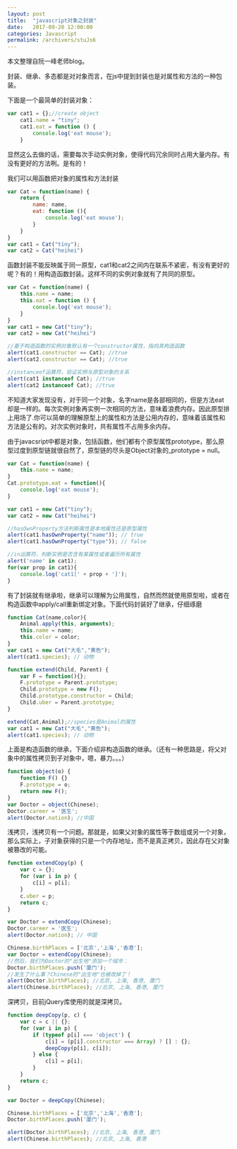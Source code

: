 ```yaml
---
layout: post
title:  "javascript对象之封装"
date:   2017-09-20 12:00:00
categories: Javascript
permalink: /archivers/stuJs6
---
```

本文整理自阮一峰老师blog。

封装、继承、多态都是对对象而言，在js中提到封装也是对属性和方法的一种包装。

下面是一个最简单的封装对象：

```javascript
var cat1 = {};//create object
    cat1.name = "tiny";
    cat1.eat = function () {
        console.log('eat mouse');
    }
```

显然这么去做的话，需要每次手动实例对象，使得代码冗余同时占用大量内存。有没有更好的方法咧。是有的！

我们可以用函数把对象的属性和方法封装

```javascript
var Cat = function(name) {
    return {
        name: name,
        eat: function (){
            console.log('eat mouse');
        }
    }
}
var cat1 = Cat("tiny");
var cat2 = Cat("heihei")
```

函数封装不能反映属于同一原型，cat1和cat2之间内在联系不紧密，有没有更好的呢？有的！用构造函数封装。这样不同的实例对象就有了共同的原型。

```javascript
var Cat = function(name) {
    this.name = name;
    this.eat = function () {
        console.log('eat mouse');
    }
}
var cat1 = new Cat("tiny");
var cat2 = new Cat("heihei")

//基于构造函数的实例对象默认有一个constructor属性，指向其构造函数
alert(cat1.constructor == Cat); //true
alert(cat2.constructor == Cat); //true

//instanceof运算符，验证实例与原型对象的关系
alert(cat1 instanceof Cat); //true
alert(cat2 instanceof Cat); //true
```

不知道大家发现没有，对于同一个对象，名字name是各部相同的，但是方法eat却是一样的。每次实例对象再实例一次相同的方法，意味着浪费内存。因此原型排上用场了.你可以简单的理解原型上的属性和方法是公用内存的，意味着该属性和方法是公有的。对次实例对象时，共有属性不占用多余内存。

由于javacsript中都是对象，包括函数，他们都有个原型属性prototype，那么原型过度到原型链就很自然了，原型链的尽头是Object对象的_prototype = null。

```javascript
var Cat = function(name) {
    this.name = name;
}
Cat.prototype.eat = function(){
    console.log('eat mouse');
}

var cat1 = new Cat("tiny");
var cat2 = new Cat("heihei")

//hasOwnProperty方法判断属性是本地属性还是原型属性
alert(cat1.hasOwnProperty("name")); // true
alert(cat1.hasOwnProperty("type")); // false

//in运算符，判断实例是否含有某属性或者遍历所有属性
alert('name' in cat1);
for(var prop in cat1){
    console.log('cat1[' + prop + ']');
}
```

有了封装就有继承啦，继承可以理解为公用属性，自然而然就使用原型啦，或者在构造函数中apply/call重新绑定对象。下面代码封装好了继承，仔细琢磨

```javascript
function Cat(name,color){
    Animal.apply(this, arguments);
    this.name = name;
    this.color = color;
}
var cat1 = new Cat("大毛","黄色");
alert(cat1.species); // 动物

function extend(Child, Parent) {
    var F = function(){};
    F.prototype = Parent.prototype;
    Child.prototype = new F();
    Child.prototype.constructor = Child;
    Child.uber = Parent.prototype;
}

extend(Cat,Animal);//species是Animal的属性
var cat1 = new Cat("大毛","黄色");
alert(cat1.species); // 动物
```


上面是构造函数的继承，下面介绍非构造函数的继承。（还有一种思路是，将父对象中的属性拷贝到子对象中，嗯，暴力。。。）

```javascript
function object(o) {
    function F() {}
    F.prototype = o;
    return new F();
}
var Doctor = object(Chinese);
Doctor.career = '医生';
alert(Doctor.nation); //中国
```
浅拷贝，浅拷贝有一个问题。那就是，如果父对象的属性等于数组或另一个对象，那么实际上，子对象获得的只是一个内存地址，而不是真正拷贝，因此存在父对象被篡改的可能。

```javascript
function extendCopy(p) {
    var c = {};
    for (var i in p) {
        c[i] = p[i];
    }
    c.uber = p;
    return c;
}

var Doctor = extendCopy(Chinese);
Doctor.career = '医生';
alert(Doctor.nation); // 中国

Chinese.birthPlaces = ['北京','上海','香港'];
var Doctor = extendCopy(Chinese);
//然后，我们为Doctor的"出生地"添加一个城市：
Doctor.birthPlaces.push('厦门');
//发生了什么事？Chinese的"出生地"也被改掉了！
alert(Doctor.birthPlaces); //北京, 上海, 香港, 厦门
alert(Chinese.birthPlaces); //北京, 上海, 香港, 厦门
```

深拷贝，目前jQuery库使用的就是深拷贝。

```javascript
function deepCopy(p, c) {
    var c = c || {};
    for (var i in p) {
        if (typeof p[i] === 'object') {
            c[i] = (p[i].constructor === Array) ? [] : {};
            deepCopy(p[i], c[i]);
        } else {
            c[i] = p[i];
        }
    }
    return c;
}

var Doctor = deepCopy(Chinese);

Chinese.birthPlaces = ['北京','上海','香港'];
Doctor.birthPlaces.push('厦门');

alert(Doctor.birthPlaces); //北京, 上海, 香港, 厦门
alert(Chinese.birthPlaces); //北京, 上海, 香港
```
